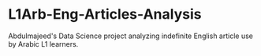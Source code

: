 # L1Arb-Eng-Articles-Analysis
Abdulmajeed's Data Science project analyzing indefinite English article use by Arabic L1 learners.
